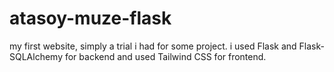 # atasoy-muze-flask


my first website, simply a trial i had for some project. i used Flask and Flask-SQLAlchemy for backend and used Tailwind CSS for frontend.
